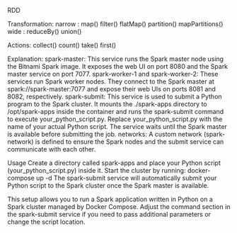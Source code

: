 RDD

Transformation:
	narrow :
		map()
		filter()
		flatMap()
        partition()
		mapPartitions()
	wide :
		reduceBy()
		union()

Actions:
	collect()
	count()
	take()
	first()
 

Explanation:
    spark-master: This service runs the Spark master node using the Bitnami Spark image. It exposes the web UI on port 8080 and the Spark master service on port 7077.
    spark-worker-1 and spark-worker-2: These services run Spark worker nodes. They connect to the Spark master at spark://spark-master:7077 and expose their web UIs on ports 8081 and 8082, respectively.
    spark-submit: This service is used to submit a Python program to the Spark cluster. It mounts the ./spark-apps directory to /opt/spark-apps inside the container and runs the spark-submit command to execute your_python_script.py. Replace your_python_script.py with the name of your actual Python script. The service waits until the Spark master is available before submitting the job.
    networks: A custom network (spark-network) is defined to ensure the Spark nodes and the submit service can communicate with each other.
    
Usage
    Create a directory called spark-apps and place your Python script (your_python_script.py) inside it.
    Start the cluster by running:
    docker-compose up -d
    The spark-submit service will automatically submit your Python script to the Spark cluster once the Spark master is available.

This setup allows you to run a Spark application written in Python on a Spark cluster managed by Docker Compose. Adjust the command section in the spark-submit service if you need to pass additional parameters or change the script location.